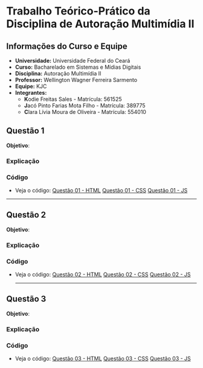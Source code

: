 # Trabalho Teórico-Prático da Disciplina de Autoração Multimídia II

## Informações do Curso e Equipe

- **Universidade:** Universidade Federal do Ceará
- **Curso:** Bacharelado em Sistemas e Mídias Digitais
- **Disciplina:** Autoração Multimídia II
- **Professor:** Wellington Wagner Ferreira Sarmento
- **Equipe:** KJC
- **Integrantes:**
  - **K**odie Freitas Sales - Matrícula: 561525
  - **J**acó Pinto Farias Mota Filho - Matrícula: 389775
  - **C**lara Lívia Moura de Oliveira - Matrícula: 554010

## Questão 1

**Objetivo**:

### Explicação

### Código

- Veja o código: [Questão 01 - HTML](./01/index.html)
  [Questão 01 - CSS](./01/visuimagens.css)
  [Questão 01 - JS](./01/visuimagens.js)

---

## Questão 2

**Objetivo**:

### Explicação

### Código

- Veja o código: [Questão 02 - HTML](./02/index.html)
  [Questão 02 - CSS](./02/visuimagens.css)
  [Questão 02 - JS](./02/visuimagens.js)

  ---

## Questão 3

**Objetivo**:

### Explicação

### Código

- Veja o código: [Questão 03 - HTML](./03/index.html)
  [Questão 03 - CSS](./03/visuimagens.css)
  [Questão 03 - JS](./03/visuimagens.js)